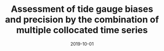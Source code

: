 ---
title: "Assessment of tide gauge biases and precision by the combination of multiple collocated time series"
collection: publications
permalink: /publication/2019_Gobron_JAOT_TG
date: 2019-10-01
venue: 'Journal of Atmospheric and Oceanic Technology'
paperurl: 'https://doi.org/10.1175/JTECH-D-18-0235.1'
citation: 'Gobron, K., de Viron, O., Woppelmann, G., Poirier, E., Ballu, V., & Van Camp, M. (2019).&quot; Assessment of Tide Gauge Biases and Precision by the Combination of Multiple Collocated Time Series. &quot; <i>Journal of Atmospheric and Oceanic Technology</i>. 36(10).'
---